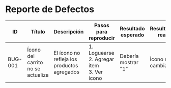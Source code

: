 # Reporte de Defectos

| ID | Título | Descripción | Pasos para reproducir | Resultado esperado | Resultado real | Severidad | Evidencia |
|----|--------|-------------|------------------------|--------------------|----------------|-----------|-----------|
| BUG-001 | Ícono del carrito no se actualiza | El ícono no refleja los productos agregados | 1. Loguearse<br>2. Agregar ítem<br>3. Ver ícono | Debería mostrar "1" | Ícono no cambia | Media | screenshot_bug001.png |
